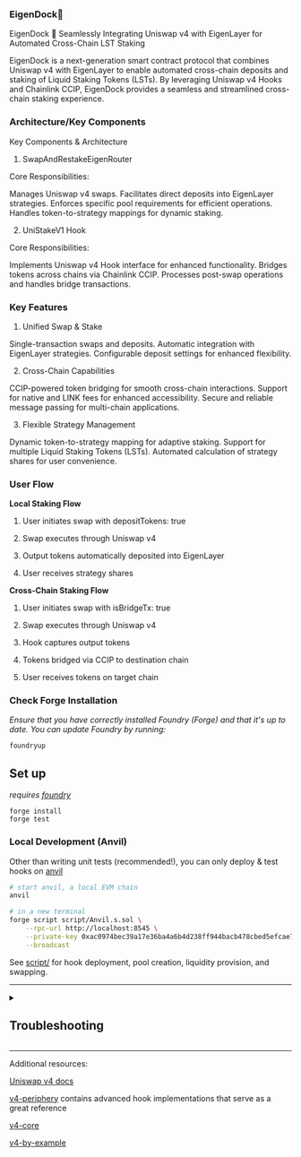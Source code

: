 
###  EigenDock🦄

EigenDock 🦄
Seamlessly Integrating Uniswap v4 with EigenLayer for Automated Cross-Chain LST Staking

EigenDock is a next-generation smart contract protocol that combines Uniswap v4 with EigenLayer to enable automated cross-chain deposits and staking of Liquid Staking Tokens (LSTs). By leveraging Uniswap v4 Hooks and Chainlink CCIP, EigenDock provides a seamless and streamlined cross-chain staking experience.




### Architecture/Key Components

Key Components & Architecture

1. SwapAndRestakeEigenRouter




Core Responsibilities:





Manages Uniswap v4 swaps.
Facilitates direct deposits into EigenLayer strategies.
Enforces specific pool requirements for efficient operations.
Handles token-to-strategy mappings for dynamic staking.




2. UniStakeV1 Hook

Core Responsibilities:




Implements Uniswap v4 Hook interface for enhanced functionality.
Bridges tokens across chains via Chainlink CCIP.
Processes post-swap operations and handles bridge transactions.





### Key Features



1. Unified Swap & Stake





Single-transaction swaps and deposits.
Automatic integration with EigenLayer strategies.
Configurable deposit settings for enhanced flexibility.





2. Cross-Chain Capabilities





CCIP-powered token bridging for smooth cross-chain interactions.
Support for native and LINK fees for enhanced accessibility.
Secure and reliable message passing for multi-chain applications.




3. Flexible Strategy Management





Dynamic token-to-strategy mapping for adaptive staking.
Support for multiple Liquid Staking Tokens (LSTs).
Automated calculation of strategy shares for user convenience.


 
   



### User Flow

**Local Staking Flow**


1. User initiates swap with depositTokens: true

2. Swap executes through Uniswap v4

3. Output tokens automatically deposited into EigenLayer

4. User receives strategy shares






**Cross-Chain Staking Flow**


1. User initiates swap with isBridgeTx: true

2. Swap executes through Uniswap v4

3. Hook captures output tokens

4. Tokens bridged via CCIP to destination chain

5. User receives tokens on target chain




      






### Check Forge Installation
*Ensure that you have correctly installed Foundry (Forge) and that it's up to date. You can update Foundry by running:*

```
foundryup
```

## Set up

*requires [foundry](https://book.getfoundry.sh)*

```
forge install
forge test
```

### Local Development (Anvil)

Other than writing unit tests (recommended!), you can only deploy & test hooks on [anvil](https://book.getfoundry.sh/anvil/)

```bash
# start anvil, a local EVM chain
anvil

# in a new terminal
forge script script/Anvil.s.sol \
    --rpc-url http://localhost:8545 \
    --private-key 0xac0974bec39a17e36ba4a6b4d238ff944bacb478cbed5efcae784d7bf4f2ff80 \
    --broadcast
```

See [script/](script/) for hook deployment, pool creation, liquidity provision, and swapping.

---

<details>
<summary><h2>Troubleshooting</h2></summary>



### *Permission Denied*

When installing dependencies with `forge install`, Github may throw a `Permission Denied` error

Typically caused by missing Github SSH keys, and can be resolved by following the steps [here](https://docs.github.com/en/github/authenticating-to-github/connecting-to-github-with-ssh) 

Or [adding the keys to your ssh-agent](https://docs.github.com/en/authentication/connecting-to-github-with-ssh/generating-a-new-ssh-key-and-adding-it-to-the-ssh-agent#adding-your-ssh-key-to-the-ssh-agent), if you have already uploaded SSH keys

### Hook deployment failures

Hook deployment failures are caused by incorrect flags or incorrect salt mining

1. Verify the flags are in agreement:
    * `getHookCalls()` returns the correct flags
    * `flags` provided to `HookMiner.find(...)`
2. Verify salt mining is correct:
    * In **forge test**: the *deployer* for: `new Hook{salt: salt}(...)` and `HookMiner.find(deployer, ...)` are the same. This will be `address(this)`. If using `vm.prank`, the deployer will be the pranking address
    * In **forge script**: the deployer must be the CREATE2 Proxy: `0x4e59b44847b379578588920cA78FbF26c0B4956C`
        * If anvil does not have the CREATE2 deployer, your foundry may be out of date. You can update it with `foundryup`

</details>

---

Additional resources:

[Uniswap v4 docs](https://docs.uniswap.org/contracts/v4/overview)

[v4-periphery](https://github.com/uniswap/v4-periphery) contains advanced hook implementations that serve as a great reference

[v4-core](https://github.com/uniswap/v4-core)

[v4-by-example](https://v4-by-example.org)

